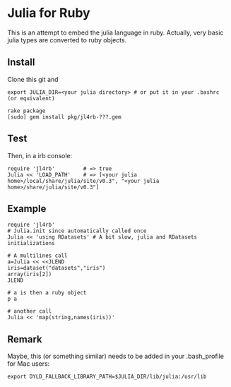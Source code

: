 # Julia for Ruby

This is an attempt to embed the julia language in ruby.
Actually, very basic julia types are converted to ruby objects.

## Install

Clone this git and

	export JULIA_DIR=<your julia directory> # or put it in your .bashrc (or equivalent)

	rake package
	[sudo] gem install pkg/jl4rb-???.gem


## Test

Then, in a irb console:

```{.ruby execute="false"}
require 'jl4rb'			# => true
Julia << 'LOAD_PATH'	# => [<your julia home>/local/share/julia/site/v0.3", "<your julia home>/share/julia/site/v0.3"]
```

## Example

```{.ruby execute="false"}
require 'jl4rb'
# Julia.init since automatically called once
Julia << 'using RDatasets' # A bit slow, julia and RDatasets initializations

# A multilines call
a=Julia << <<JLEND
iris=dataset("datasets","iris")
array(iris[2])
JLEND

# a is then a ruby object
p a

# another call
Julia << 'map(string,names(iris))'
```

## Remark

Maybe, this (or something similar) needs to be added in your .bash_profile for Mac users:

	export DYLD_FALLBACK_LIBRARY_PATH=$JULIA_DIR/lib/julia:/usr/lib
